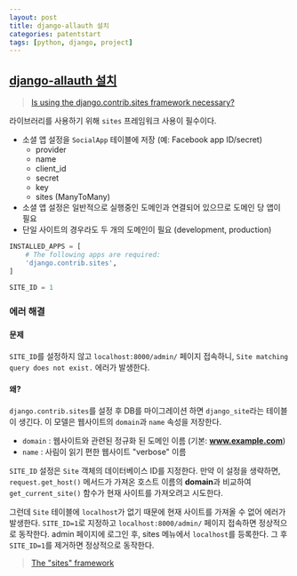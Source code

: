 ```yaml
---
layout: post
title: django-allauth 설치
categories: patentstart
tags: [python, django, project]
---
```



## [django-allauth 설치](https://django-allauth.readthedocs.io/en/latest/installation.html)

> [Is using the django.contrib.sites framework necessary?](https://github.com/pennersr/django-allauth/issues/57)

라이브러리를 사용하기 위해 `sites` 프레임워크 사용이 필수이다.
- 소셜 앱 설정을 `SocialApp` 테이블에 저장 (예: Facebook app ID/secret)
    - provider
    - name
    - client_id
    - secret
    - key
    - sites (ManyToMany)
- 소셜 앱 설정은 일반적으로 실행중인 도메인과 연결되어 있으므로 도메인 당 앱이 필요
- 단일 사이트의 경우라도 두 개의 도메인이 필요 (development, production)

```python
INSTALLED_APPS = [
    # The following apps are required:
    'django.contrib.sites',
]

SITE_ID = 1
```

### 에러 해결

#### 문제
`SITE_ID`를 설정하지 않고 `localhost:8000/admin/` 페이지 접속하니, `Site matching query does not exist.` 에러가 발생한다.

#### 왜?
`django.contrib.sites`를 설정 후 DB를 마이그레이션 하면 `django_site`라는 테이블이 생긴다. 이 모델은 웹사이트의 `domain`과 `name` 속성을 저장한다.
- `domain` : 웹사이트와 관련된 정규화 된 도메인 이름 (기본: **www.example.com**)
- `name` : 사림이 읽기 편한 웹사이트 "verbose" 이름

`SITE_ID` 설정은 `Site` 객체의 데이터베이스 ID를 지정한다. 만약 이 설정을 생략하면, `request.get_host()` 메서드가 가져온 호스트 이름의 **domain**과 비교하여 `get_current_site()` 함수가 현재 사이트를 가져오려고 시도한다.

그런데 `Site` 테이블에 `localhost`가 없기 때문에 현재 사이트를 가져올 수 없어 에러가 발생한다.
`SITE_ID=1`로 지정하고 `localhost:8000/admin/` 페이지 접속하면 정상적으로 동작한다. admin 페이지에 로그인 후, sites 메뉴에서 `localhost`를 등록한다. 그 후 `SITE_ID=1`를 제거하면 정상적으로 동작한다.

> [The "sites" framework](https://docs.djangoproject.com/ko/1.11/ref/contrib/sites/)
